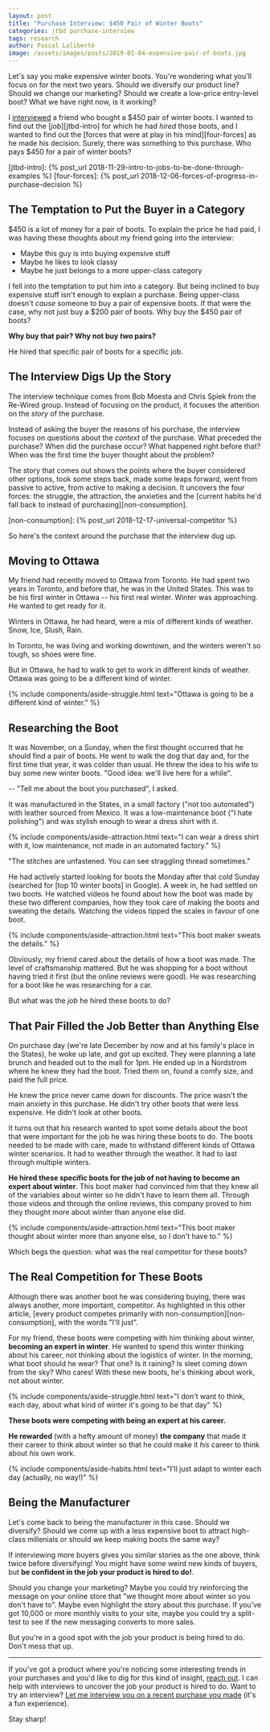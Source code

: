 ```yaml
---
layout: post
title: "Purchase Interview: $450 Pair of Winter Boots"
categories: jtbd purchase-interview
tags: research
author: Pascal Laliberté
image: /assets/images/posts/2019-01-04-expensive-pair-of-boots.jpg
---
```


Let's say you make expensive winter boots. You're wondering what you'll focus on for the next two years. Should we diversify our product line? Should we change our marketing? Should we create a low-price entry-level boot? What we have right now, is it working?

I [interviewed][purchase-interview] a friend who bought a $450 pair of winter boots. I wanted to find out the [_job_][jtbd-intro] for which he had _hired_ those boots, and I wanted to find out the [forces that were at play in his mind][four-forces] as he made his decision. Surely, there was something to this purchase. Who pays $450 for a pair of winter boots?

[purchase-interview]: https://pascallaliberte.me/jtbd/purchase-interview/ 
[jtbd-intro]: {% post_url 2018-11-29-intro-to-jobs-to-be-done-through-examples %}
[four-forces]: {% post_url 2018-12-06-forces-of-progress-in-purchase-decision %}

## The Temptation to Put the Buyer in a Category

$450 is a lot of money for a pair of boots. To explain the price he had paid, I was having these thoughts about my friend going into the interview:

* Maybe this guy is into buying expensive stuff
* Maybe he likes to look classy
* Maybe he just belongs to a more upper-class category

I fell into the temptation to put him into a category. But being inclined to buy expensive stuff isn't enough to explain a purchase. Being upper-class doesn't _cause_ someone to buy a pair of expensive boots. If that were the case, why not just buy a $200 pair of boots. Why buy the $450 pair of boots?

**Why buy that pair? Why not buy _two_ pairs?**

He hired that specific pair of boots for a specific job.

## The Interview Digs Up the Story

The interview technique comes from Bob Moesta and Chris Spiek from the Re-Wired group. Instead of focusing on the product, it focuses the attention on the _story_ of the purchase.

Instead of asking the buyer the reasons of his purchase, the interview focuses on questions about the _context_ of the purchase. What preceded the purchase? When did the purchase occur? What happened right before that? When was the first time the buyer thought about the problem?

The story that comes out shows the points where the buyer considered other options, took some steps back, made some leaps forward, went from passive to active, from active to making a decision. It uncovers the four forces: the struggle, the attraction, the anxieties and the [current habits he'd fall back to instead of purchasing][non-consumption]. 

[non-consumption]: {% post_url 2018-12-17-universal-competitor %}

So here's the context around the purchase that the interview dug up.

## Moving to Ottawa

My friend had recently moved to Ottawa from Toronto. He had spent two years in Toronto, and before that, he was in the United States. This was to be his first winter in Ottawa -- his first real winter. Winter was approaching. He wanted to get ready for it.

Winters in Ottawa, he had heard, were a mix of different kinds of weather. Snow, Ice, Slush, Rain.

In Toronto, he was living and working downtown, and the winters weren't so tough, so shoes were fine.

But in Ottawa, he had to walk to get to work in different kinds of weather. Ottawa was going to be a different kind of winter.

{% include components/aside-struggle.html text="Ottawa is going to be a different kind of winter." %}

## Researching the Boot

It was November, on a Sunday, when the first thought occurred that he should find a pair of boots. He went to walk the dog that day and, for the first time that year, it was colder than usual. He threw the idea to his wife to buy some new winter boots. "Good idea: we'll live here for a while".

-- "Tell me about the boot you purchased", I asked.

It was manufactured in the States, in a small factory ("not too automated") with leather sourced from Mexico. It was a low-maintenance boot ("I hate polishing") and was stylish enough to wear a dress shirt with it.

{% include components/aside-attraction.html text="I can wear a dress shirt with it, low maintenance, not made in an automated factory." %}

"The stitches are unfastened. You can see straggling thread sometimes."

He had actively started looking for boots the Monday after that cold Sunday (searched for [top 10 winter boots] in Google). A week in, he had settled on two boots. He watched videos he found about how the boot was made by these two different companies, how they took care of making the boots and sweating the details. Watching the videos tipped the scales in favour of one boot.

{% include components/aside-attraction.html text="This boot maker sweats the details." %}

Obviously, my friend cared about the details of how a boot was made. The level of craftsmanship mattered. But he was shopping for a boot without having tried it first (but the online reviews were good). He was researching for a boot like he was researching for a car. 

But what was the _job_ he hired these boots to do?

## That Pair Filled the Job Better than Anything Else

On purchase day (we're late December by now and at his family's place in the States), he woke up late, and got up excited. They were planning a late brunch and headed out to the mall for 1pm. He ended up in a Nordstrom where he knew they had the boot. Tried them on, found a comfy size, and paid the full price.

He knew the price never came down for discounts. The price wasn't the main anxiety in this purchase. He didn't try other boots that were less expensive. He didn't look at other boots.

It turns out that his research wanted to spot some details about the boot that were important for the job he was hiring these boots to do. The boots needed to be made with care, made to withstand different kinds of Ottawa winter scenarios. It had to weather through the weather. It had to last through multiple winters.

**He hired these specific boots for the job of not having to become an expert about winter**. This boot maker had convinced him that they knew all of the variables about winter so he didn't have to learn them all. Through those videos and through the online reviews, this company proved to him they thought more about winter than anyone else did.

{% include components/aside-attraction.html text="This boot maker thought about winter more than anyone else, so I don't have to." %}

Which begs the question: what was the real competitor for these boots?

## The Real Competition for These Boots

Although there was another boot he was considering buying, there was always another, more important, competitor. As highlighted in this other article, [every product competes primarily with non-consumption][non-consumption], with the words "I'll just".

For my friend, these boots were competing with him thinking about winter, **becoming an expert in winter**. He wanted to spend this winter thinking about his career, not thinking about the logistics of winter. In the morning, what boot should he wear? That one? Is it raining? Is sleet coming down from the sky? Who cares! With these new boots, he's thinking about work, not about winter.

{% include components/aside-struggle.html text="I don't want to think, each day, about what kind of winter it's going to be that day" %}

**These boots were competing with being an expert at his career.**

**He rewarded** (with a hefty amount of money) **the company** that made it their career to think about winter so that he could make it _his_ career to think about _his_ own work.

{% include components/aside-habits.html text="I'll just adapt to winter each day (actually, no way!)" %}

## Being the Manufacturer

Let's come back to being the manufacturer in this case. Should we diversify? Should we come up with a less expensive boot to attract high-class millenials or should we keep making boots the same way?

If interviewing more buyers gives you similar stories as the one above, think twice before diversifying! You might have some weird new kinds of buyers, but **be confident in the job your product is hired to do!**.

Should you change your marketing? Maybe you could try reinforcing the message on your online store that "we thought more about winter so you don't have to". Maybe even highlight the story about this purchase. If you've got 10,000 or more monthly visits to your site, maybe you could try a split-test to see if the new messaging converts to more sales.

But you're in a good spot with the job your product is being hired to do. Don't mess that up.

---

If you've got a product where you're noticing some interesting trends in your purchases and you'd like to dig for this kind of insight, [reach out](mailto:pascal@hey.com?subject=Follow-up%20on%20the%20boots%20article). I can help with interviews to uncover the job your product is hired to do. Want to try an interview? [Let me interview you on a recent purchase you made][purchase-interview] (it's a fun experience).

Stay sharp!
